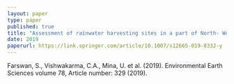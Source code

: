 ```yaml
---
layout: paper
type: paper
published: true
title: "Assessment of rainwater harvesting sites in a part of North- West Delhi, India using Geomatic tools"
date: 2019
paperurl: https://link.springer.com/article/10.1007/s12665-019-8332-y
---
```

Farswan, S., Vishwakarma, C.A., Mina, U. et al. (2019). Environmental Earth Sciences volume 78, Article number: 329 (2019).
